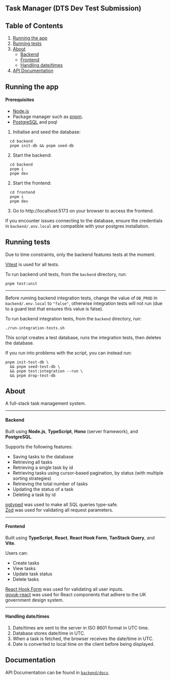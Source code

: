 ## Task Manager (DTS Dev Test Submission)

## Table of Contents

1. [Running the app](#how-to)
2. [Running tests](#test)
3. [About](#tech)
   - [Backend](#backend)
   - [Frontend](#frontend)
   - [Handling date/times](#datetimes)
4. [API Documentation](#docs)

<a name="how-to"></a>

## Running the app

#### Prerequisites

- [Node.js](https://nodejs.org/en)
- Package manager such as [pnpm](https://pnpm.io/).
- [PostgreSQL](https://www.postgresql.org/) and psql

1. Initialise and seed the database:

```
  cd backend
  pnpm init-db && pnpm seed-db
```

2. Start the backend:

```
  cd backend
  pnpm i
  pnpm dev
```

2. Start the frontend:

```
  cd frontend
  pnpm i
  pnpm dev
```

3. Go to http://localhost:5173 on your browser to access the frontend.

If you encounter issues connecting to the database, ensure the credentials in
`backend/.env.local` are compatible with your postgres installation.

<a name="test"></a>

## Running tests

Due to time constraints, only the backend features tests at the moment.

[Vitest](https://vitest.dev/) is used for all tests.

To run backend unit tests, from the `backend` directory, run:

```
pnpm test:unit
```

---

Before running backend integration tests, change the value of `DB_PROD` in `backend/.env.local` to `"false"`,
otherwise integration tests will not run (due to a guard test that ensures this value is false).

To run backend integration tests, from the `backend` directory, run:

```
./run-integration-tests.sh
```

This script creates a test database, runs the integration tests, then deletes the database.

If you run into problems with the script, you can instead run:

```
pnpm init-test-db \
  && pnpm seed-test-db \
  && pnpm test:integration --run \
  && pnpm drop-test-db
```

<a name="tech"></a>

## About

A full-stack task management system.

---

<a name="backend"></a>

#### Backend

Built using **Node.js**, **TypeScript**, **Hono** (server framework), and **PostgreSQL**.

Supports the following features:

- Saving tasks to the database
- Retrieving all tasks
- Retrieving a single task by id
- Retrieving tasks using cursor-based pagination, by status (with multiple sorting strategies)
- Retrieving the total number of tasks
- Updating the status of a task
- Deleting a task by id

[pgtyped](https://pgtyped.dev/docs/) was used to make all SQL queries type-safe.  
[Zod](https://zod.dev/) was used for validating all request parameters.

---

<a name="frontend"></a>

#### Frontend

Built using **TypeScript**, **React**, **React Hook Form**, **TanStack Query**, and **Vite**.

Users can:

- Create tasks
- View tasks
- Update task status
- Delete tasks

[React Hook Form](https://react-hook-form.com/) was used for validating all user inputs.  
[govuk-react](https://github.com/govuk-react/govuk-react/tree/main) was used for React components that
adhere to the UK government design system.

---

<a name="datetime"></a>

#### Handling date/times

1. Date/times are sent to the server in ISO 8601 format in UTC time.
2. Database stores date/time in UTC.
3. When a task is fetched, the browser receives the date/time in UTC.
4. Date is converted to local time on the client before being displayed.

<a name="docs"></a>

## Documentation

API Documentation can be found in [`backend/docs`](https://github.com/anon-commit/dts-developer-test-submission/tree/main/backend/docs).
